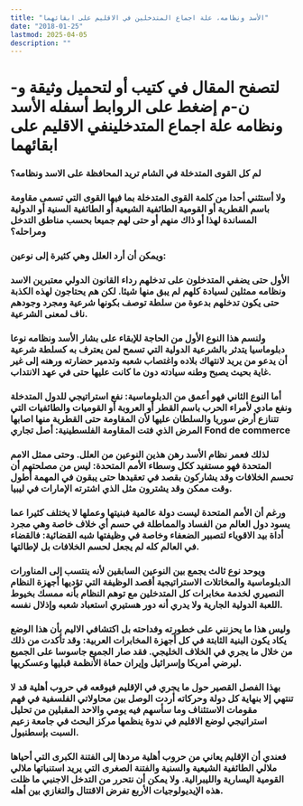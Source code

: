 ```yaml
---
title: "الأسد ونظامه، علة اجماع المتدخلين في الاقليم على ابقائهما"
date: "2018-01-25"
lastmod: 2025-04-05
description: ""
---
```

# **لتصفح المقال في كتيب أو لتحميل وثيقة و-ن-م إضغط على الروابط أسفله** **الأسد ونظامه علة اجماع المتدخلينفي الاقليم على ابقائهما**

### لم كل القوى المتدخلة في الشام تريد المحافظة على الاسد ونظامه؟

### ولا أستثني أحدا من كلمة القوى المتدخلة بما فيها القوى التي تسمى مقاومة باسم القطرية أو القومية الطائفية الشيعية أو الطائفية السنية أو الدولية المساندة لهذا أو ذاك منهم أو حتى لهم جميعا بحسب مناطق التدخل ومراحله؟

### ويمكن أن أرد العلل وهي كثيرة إلى نوعين:

### الأول حتى يضفي المتدخلون على تدخلهم رداء القانون الدولي معتبرين الاسد ونظامه ممثلين لسيادة كلهم لم يبق منها شيئا. لكن هم يحتاجون لهذه الكذبة حتى يكون تدخلهم بدعوة من سلطة توصف بكونها شرعية ومجرد وجودهم ناف لمعنى الشرعية.

### ولنسم هذا النوع الأول من الحاجة للإبقاء على بشار الأسد ونظامه نوعا دبلوماسيا يتدثر بالشرعية الدولية التي تسمح لمن يعترف به كسلطة شرعية أن يدعو من يريد لانتهاك بلاده واغتصاب شعبه وتدمير حضارته ورهنه إلى غير غاية بحيث يصبح وطنه سيادته دون ما كانت عليها حتى في عهد الانتداب.

### أما النوع الثاني فهو أعمق من الدبلوماسية: نفع استراتيجي للدول المتدخلة ونفع مادي لأمراء الحرب باسم القطر أو العروبة أو القوميات والطائفيات التي تتنازع أرض سوريا والسلطان عليها لأن المقاومة حتى القطرية منها اصابها المرض الذي فتت المقاومة الفلسطينية: أصل تجاري Fond de commerce

### لذلك فعمر نظام الأسد رهن هذين النوعين من العلل. وحتى ممثل الامم المتحدة فهو مستفيد ككل وسطاء الأمم المتحدة: ليس من مصلحتهم أن تحسم الخلافات وقد يشاركون بقصد في تعقيدها حتى يبقون في المهمة أطول وقت ممكن وقد يشترون مثل الذي اشترته الإمارات في ليبيا.

### ورغم أن الأمم المتحدة ليست دولة عالمية فبنيتها وعملها لا يختلف كثيرا عما يسود دول العالم من الفساد والمماطلة في حسم أي خلاف خاصة وهي مجرد أداة بيد الاقوياء لتصبير الضعفاء وخاصة في وظيفتها شبه القضائية: فالقضاء في العالم كله لم يجعل لحسم الخلافات بل لإطالتها.

### ويوحد نوع ثالث يجمع بين النوعين السابقين لأنه ينتسب إلى المناورات الدبلوماسية والمخاتلات الاستراتيجية أقصد الوظيفة التي تؤديها أجهزة النظام النصيري لخدمة مخابرات كل المتدخلين مع توهم النظام بأنه ممسك بخيوط اللعبة الدولية الجارية ولا يدري أنه دور هستيري استعباد شعبه وإذلال نفسه.

### وليس هذا ما يحزنني على خطورته وفداحته بل اكتشافي الاليم بأن هذا الوضع يكاد يكون البنية الثابتة في كل أجهزة المخابرات العربية: وقد تأكدت من ذلك من خلال ما يجري في الخلاف الخليجي. فقد صار الجميع جاسوسا على الجميع ليرضي أمريكا وإسرائيل وإيران حماة الأنظمة قبليها وعسكريها.

### بهذا الفصل القصير حول ما يجري في الإقليم فيوقعه في حروب أهلية قد لا تنتهي إلا بنهاية كل دولة وحركاته أردت الوصل بين محاولاتي الفلسفية في فهم مقومات الاستئناف وما سأسهم فيه يومي والاحد المقبلين من تحليل استراتيجي لوضع الاقليم في ندوة ينظمها مركز البحث في جامعة زعيم السبت بإسطنبول.

### فعندي أن الإقليم يعاني من حروب أهلية مردها إلى الفتنة الكبرى التي أحياها ملالي الطائفية الشيعية والسنية والفتنة الصغرى التي يريد استنباتها ملالي القومية اليسارية والليبرالية. ولا يمكن أن نتحرر من التدخل الاجنبي ما ظلت هذه الإيديولوجيات الأربع تفرض الاقتتال والتغازي بين أهله.

###
